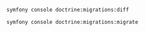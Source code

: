 ```bash
symfony console doctrine:migrations:diff
``` 

```bash
symfony console doctrine:migrations:migrate
```